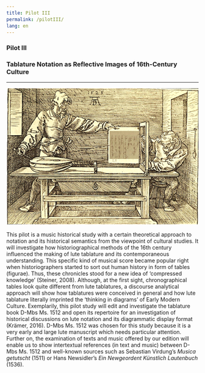```yaml
---
title: Pilot III
permalink: /pilotIII/
lang: en
---
```


### Pilot III
### Tablature Notation as Reflective Images of 16th-Century Culture
___

![](/assets/img/Collage_01.png)

This pilot is a music historical study with a certain theoretical approach to notation and its historical semantics from the viewpoint
of cultural studies. It will investigate how historiographical methods of the 16th century influenced the
making of lute tablature and its contemporaneous understanding. This specific kind of musical score
became popular right when historiographers started to sort out human history in form of tables
(figurae). Thus, these chronicles stood for a new idea of ‘compressed knowledge’ (Steiner, 2008).
Although, at the first sight, chronographical tables look quite different from lute tablatures, a
discourse analytical approach will show how tablatures were conceived in general and how lute
tablature literally imprinted the ‘thinking in diagrams’ of Early Modern Culture. Exemplarily, this pilot
study will edit and investigate the tablature book D-Mbs Ms. 1512 and open its repertoire for an
investigation of historical discussions on lute notation and its diagrammatic display format (Krämer,
2016). D-Mbs Ms. 1512 was chosen for this study because it is a very early and large lute manuscript
which needs particular attention. Further on, the examination of texts and music offered by our
edition will enable us to show intertextual references (in text and music) between D-Mbs Ms. 1512
and well-known sources such as Sebastian Virdung’s _Musica getutscht_ (1511) or Hans Newsidler’s
_Ein Newgeordent Künstlich Lautenbuch_ (1536).
